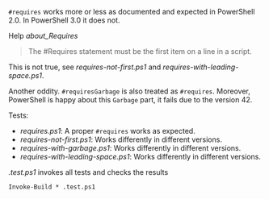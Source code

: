 
`#requires` works more or less as documented and expected in PowerShell 2.0. In
PowerShell 3.0 it does not.

Help *about_Requires*

> The #Requires statement must be the first item on a line in a script.

This is not true, see *requires-not-first.ps1* and *requires-with-leading-space.ps1*.

Another oddity. `#requiresGarbage` is also treated as `#requires`. Moreover,
PowerShell is happy about this `Garbage` part, it fails due to the version 42.

Tests:

- *requires.ps1*: A proper `#requires` works as expected.
- *requires-not-first.ps1*: Works differently in different versions.
- *requires-with-garbage.ps1*: Works differently in different versions.
- *requires-with-leading-space.ps1*: Works differently in different versions.

*.test.ps1* invokes all tests and checks the results

    Invoke-Build * .test.ps1
